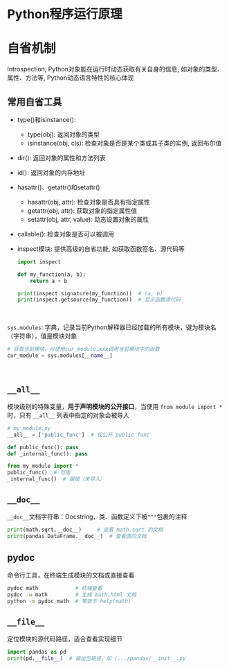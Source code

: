 # Python程序运行原理

# **自省机制**

Introspection, Python对象能在运行时动态获取有关自身的信息, 如对象的类型、属性、方法等, Python动态语言特性的核心体现

## **常用自省工具**

- type()和isinstance(): 

  - type(obj): 返回对象的类型
  - isinstance(obj, cls): 检查对象是否是某个类或其子类的实例, 返回布尔值
- dir(): 返回对象的属性和方法列表
- id(): 返回对象的内存地址
- hasattr()、getattr()和setattr()

  - hasattr(obj, attr): 检查对象是否具有指定属性
  - getattr(obj, attr): 获取对象的指定属性值
  - setattr(obj, attr, value): 动态设置对象的属性
- callable(): 检查对象是否可以被调用
- inspect模块: 提供高级的自省功能, 如获取函数签名、源代码等

  ```python
  import inspect
  
  def my_function(a, b):
      return a + b
  
  print(inspect.signature(my_function))  # (a, b)
  print(inspect.getsource(my_function))  # 显示函数源代码
  ```

‍

`sys.modules`: 字典，记录当前Python解释器已经加载的所有模块，键为模块名（字符串），值是模块对象

```python
# 获取当前模块，可使用cur_module.xxx调用当前模块中的函数
cur_module = sys.modules[__name__]
```

‍

## `__all__`

模块级别的特殊变量，**用于声明模块的公开接口**，当使用 `from module import *` 时，只有 `__all__` 列表中指定的对象会被导入

```python
# my_module.py
__all__ = ['public_func']  # 仅公开 public_func

def public_func(): pass
def _internal_func(): pass
```

```python
from my_module import *  
public_func()  # 可用  
_internal_func()  # 报错（未导入）
```



## `__doc__`

`__doc__`文档字符串：Docstring，类、函数定义下被`"""`包裹的注释

```python
print(math.sqrt.__doc__)     # 查看 math.sqrt 的文档
print(pandas.DataFrame.__doc__)  # 查看类的文档
```



## pydoc

命令行工具，在终端生成模块的文档或直接查看

```bash
pydoc math            # 终端查看
pydoc -w math         # 生成 math.html 文档
python -m pydoc math  # 等效于 help(math)
```

## `__file__`

定位模块的源代码路径，适合查看实现细节

```python
import pandas as pd
print(pd.__file__)  # 输出包路径，如 /.../pandas/__init__.py
```

